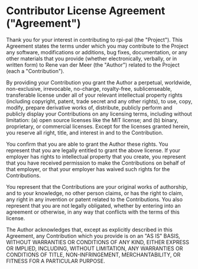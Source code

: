 # Contributor License Agreement ("Agreement")

Thank you for your interest in contributing to rpi-pal (the "Project"). This Agreement states the terms under which you
may contribute to the Project any software, modifications or additions, bug fixes, documentation, or any other materials
that you provide (whether electronically, verbally, or in written form) to Rene van der Meer (the "Author") related to
the Project (each a "Contribution").

By providing your Contribution you grant the Author a perpetual, worldwide, non-exclusive, irrevocable, no-charge,
royalty-free, sublicenseable, transferable license under all of your relevant intellectual property rights (including
copyright, patent, trade secret and any other rights), to use, copy, modify, prepare derivative works of, distribute,
publicly perform and publicly display your Contributions on any licensing terms, including without limitation: (a) open
source licenses like the MIT license; and (b) binary, proprietary, or commercial licenses. Except for the licenses
granted herein, you reserve all right, title, and interest in and to the Contribution.

You confirm that you are able to grant the Author these rights. You represent that you are legally entitled to grant the
above license. If your employer has rights to intellectual property that you create, you represent that you have
received permission to make the Contributions on behalf of that employer, or that your employer has waived such rights
for the Contributions.

You represent that the Contributions are your original works of authorship, and to your knowledge, no other person
claims, or has the right to claim, any right in any invention or patent related to the Contributions. You also represent
that you are not legally obligated, whether by entering into an agreement or otherwise, in any way that conflicts with
the terms of this license.

The Author acknowledges that, except as explicitly described in this Agreement, any Contribution which you provide is on
an "AS IS" BASIS, WITHOUT WARRANTIES OR CONDITIONS OF ANY KIND, EITHER EXPRESS OR IMPLIED, INCLUDING, WITHOUT
LIMITATION, ANY WARRANTIES OR CONDITIONS OF TITLE, NON-INFRINGEMENT, MERCHANTABILITY, OR FITNESS FOR A PARTICULAR
PURPOSE.
